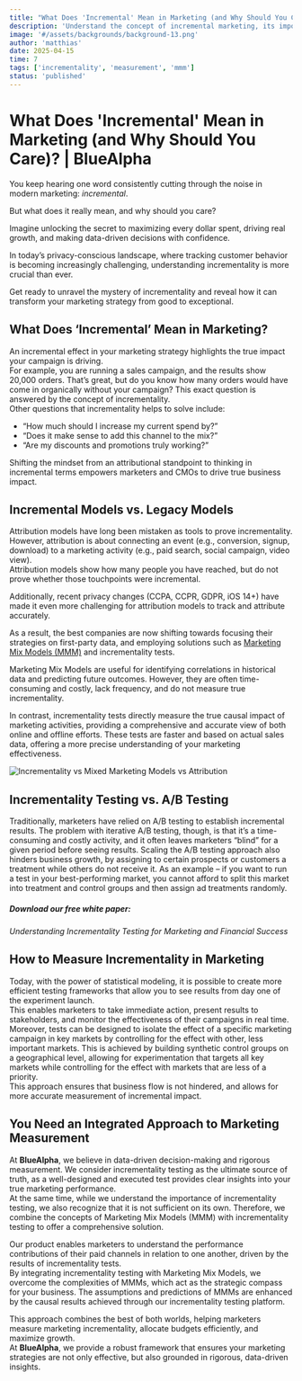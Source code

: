 ```yaml
---
title: "What Does 'Incremental' Mean in Marketing (and Why Should You Care)?"
description: 'Understand the concept of incremental marketing, its importance for measurement accuracy, and how it transforms marketing decision-making.'
image: '#/assets/backgrounds/background-13.png'
author: 'matthias'
date: 2025-04-15
time: 7
tags: ['incrementality', 'measurement', 'mmm']
status: 'published'
---
```


# What Does 'Incremental' Mean in Marketing (and Why Should You Care)? | BlueAlpha

You keep hearing one word consistently cutting through the noise in modern marketing: _incremental_. 

But what does it really mean, and why should you care?

Imagine unlocking the secret to maximizing every dollar spent, driving real growth, and making data-driven decisions with confidence.

In today’s privacy-conscious landscape, where tracking customer behavior is becoming increasingly challenging, understanding incrementality is more crucial than ever.

Get ready to unravel the mystery of incrementality and reveal how it can transform your marketing strategy from good to exceptional.

## What Does ‘Incremental’ Mean in Marketing?

An incremental effect in your marketing strategy highlights the true impact your campaign is driving.  
For example, you are running a sales campaign, and the results show 20,000 orders. That’s great, but do you know how many orders would have come in organically without your campaign? This exact question is answered by the concept of incrementality.  
Other questions that incrementality helps to solve include: 

- “How much should I increase my current spend by?”
- “Does it make sense to add this channel to the mix?”
- “Are my discounts and promotions truly working?”

Shifting the mindset from an attributional standpoint to thinking in incremental terms empowers marketers and CMOs to drive true business impact.

## Incremental Models vs. Legacy Models

Attribution models have long been mistaken as tools to prove incrementality. However, attribution is about connecting an event (e.g., conversion, signup, download) to a marketing activity (e.g., paid search, social campaign, video view).  
Attribution models show how many people you have reached, but do not prove whether those touchpoints were incremental. 

Additionally, recent privacy changes (CCPA, CCPR, GDPR, iOS 14+) have made it even more challenging for attribution models to track and attribute accurately.

As a result, the best companies are now shifting towards focusing their strategies on first-party data, and employing solutions such as [Marketing Mix Models (MMM)](/articles/what-is-media-mix-modeling) and incrementality tests.

Marketing Mix Models are useful for identifying correlations in historical data and predicting future outcomes. However, they are often time-consuming and costly, lack frequency, and do not measure true incrementality.

In contrast, incrementality tests directly measure the true causal impact of marketing activities, providing a comprehensive and accurate view of both online and offline efforts. These tests are faster and based on actual sales data, offering a more precise understanding of your marketing effectiveness.

![Incrementality vs Mixed Marketing Models vs Attribution](#assets/articles/what-is-incremental-marketing/incrementality-vs-mmm-attribution.png)

## Incrementality Testing vs. A/B Testing

Traditionally, marketers have relied on A/B testing to establish incremental results. The problem with iterative A/B testing, though, is that it’s a time-consuming and costly activity, and it often leaves marketers “blind” for a given period before seeing results. Scaling the A/B testing approach also hinders business growth, by assigning to certain prospects or customers a treatment while others do not receive it. As an example – if you want to run a test in your best-performing market, you cannot afford to split this market into treatment and control groups and then assign ad treatments randomly.

##### Download our free white paper:

_Understanding Incrementality Testing for Marketing and Financial Success_

## How to Measure Incrementality in Marketing

Today, with the power of statistical modeling, it is possible to create more efficient testing frameworks that allow you to see results from day one of the experiment launch.  
This enables marketers to take immediate action, present results to stakeholders, and monitor the effectiveness of their campaigns in real time.  
Moreover, tests can be designed to isolate the effect of a specific marketing campaign in key markets by controlling for the effect with other, less important markets. This is achieved by building synthetic control groups on a geographical level, allowing for experimentation that targets all key markets while controlling for the effect with markets that are less of a priority.  
This approach ensures that business flow is not hindered, and allows for more accurate measurement of incremental impact.

## You Need an Integrated Approach to Marketing Measurement

At **BlueAlpha**, we believe in data-driven decision-making and rigorous measurement. We consider incrementality testing as the ultimate source of truth, as a well-designed and executed test provides clear insights into your true marketing performance.  
At the same time, while we understand the importance of incrementality testing, we also recognize that it is not sufficient on its own. Therefore, we combine the concepts of Marketing Mix Models (MMM) with incrementality testing to offer a comprehensive solution.

Our product enables marketers to understand the performance contributions of their paid channels in relation to one another, driven by the results of incrementality tests.  
By integrating incrementality testing with Marketing Mix Models, we overcome the complexities of MMMs, which act as the strategic compass for your business. The assumptions and predictions of MMMs are enhanced by the causal results achieved through our incrementality testing platform.

This approach combines the best of both worlds, helping marketers measure marketing incrementality, allocate budgets efficiently, and maximize growth.  
At **BlueAlpha**, we provide a robust framework that ensures your marketing strategies are not only effective, but also grounded in rigorous, data-driven insights.
